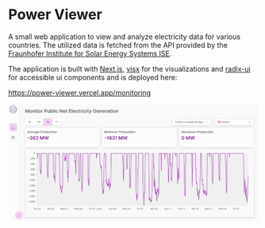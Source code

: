 # Power Viewer

A small web application to view and analyze electricity data for various countries. The utilized data is fetched from the API provided by the [Fraunhofer Institute for Solar Energy Systems ISE](https://www.energy-charts.info/index.html?l=en&c=DE).

The application is built with [Next.js](https://nextjs.org/), [visx](https://airbnb.io/visx) for the visualizations and [radix-ui](https://www.radix-ui.com/) for accessible ui components and is deployed here:

https://power-viewer.vercel.app/monitoring

![screenshot](public/demo.png)
